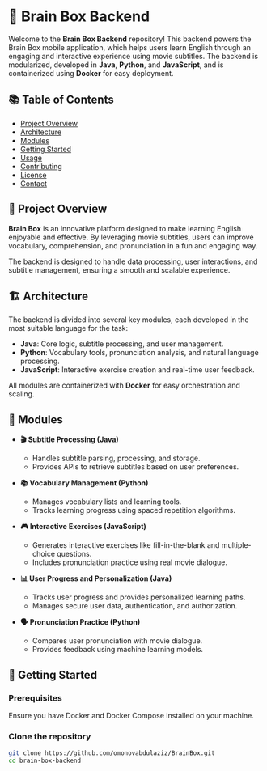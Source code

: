 # 🧠 Brain Box Backend

Welcome to the **Brain Box Backend** repository! This backend powers the Brain Box mobile application, which helps users learn English through an engaging and interactive experience using movie subtitles. The backend is modularized, developed in **Java**, **Python**, and **JavaScript**, and is containerized using **Docker** for easy deployment.

## 📚 Table of Contents
- [Project Overview](#project-overview)
- [Architecture](#architecture)
- [Modules](#modules)
- [Getting Started](#getting-started)
- [Usage](#usage)
- [Contributing](#contributing)
- [License](#license)
- [Contact](#contact)

## 🌟 Project Overview

**Brain Box** is an innovative platform designed to make learning English enjoyable and effective. By leveraging movie subtitles, users can improve vocabulary, comprehension, and pronunciation in a fun and engaging way.

The backend is designed to handle data processing, user interactions, and subtitle management, ensuring a smooth and scalable experience.

## 🏗️ Architecture

The backend is divided into several key modules, each developed in the most suitable language for the task:

- **Java**: Core logic, subtitle processing, and user management.
- **Python**: Vocabulary tools, pronunciation analysis, and natural language processing.
- **JavaScript**: Interactive exercise creation and real-time user feedback.

All modules are containerized with **Docker** for easy orchestration and scaling.

## 🔑 Modules

- **🎬 Subtitle Processing (Java)**
  - Handles subtitle parsing, processing, and storage.
  - Provides APIs to retrieve subtitles based on user preferences.

- **📚 Vocabulary Management (Python)**
  - Manages vocabulary lists and learning tools.
  - Tracks learning progress using spaced repetition algorithms.

- **🎮 Interactive Exercises (JavaScript)**
  - Generates interactive exercises like fill-in-the-blank and multiple-choice questions.
  - Includes pronunciation practice using real movie dialogue.

- **📊 User Progress and Personalization (Java)**
  - Tracks user progress and provides personalized learning paths.
  - Manages secure user data, authentication, and authorization.

- **🗣️ Pronunciation Practice (Python)**
  - Compares user pronunciation with movie dialogue.
  - Provides feedback using machine learning models.

## 🚀 Getting Started

### Prerequisites

Ensure you have Docker and Docker Compose installed on your machine.

### Clone the repository

```bash
git clone https://github.com/omonovabdulaziz/BrainBox.git
cd brain-box-backend
